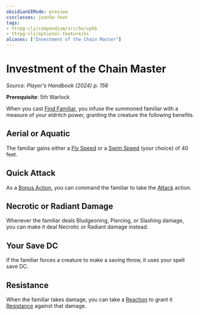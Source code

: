 ```yaml
---
obsidianUIMode: preview
cssclasses: json5e-feat
tags:
- ttrpg-cli/compendium/src/5e/xphb
- ttrpg-cli/optional-feature/ei
aliases: ["Investment of the Chain Master"]
---
```

# Investment of the Chain Master
*Source: Player's Handbook (2024) p. 156*  

**Prerequisite**: 5th Warlock

When you cast [Find Familiar](3-Compendium/spells/find-familiar-xphb.md), you infuse the summoned familiar with a measure of your eldritch power, granting the creature the following benefits.

## Aerial or Aquatic

The familiar gains either a [Fly Speed](3-Compendium/rules/variant-rules/fly-speed-xphb.md) or a [Swim Speed](3-Compendium/rules/variant-rules/swim-speed-xphb.md) (your choice) of 40 feet.

## Quick Attack

As a [Bonus Action](3-Compendium/rules/variant-rules/bonus-action-xphb.md), you can command the familiar to take the [Attack](3-Compendium/rules/actions.md#Attack) action.

## Necrotic or Radiant Damage

Whenever the familiar deals Bludgeoning, Piercing, or Slashing damage, you can make it deal Necrotic or Radiant damage instead.

## Your Save DC

If the familiar forces a creature to make a saving throw, it uses your spell save DC.

## Resistance

When the familiar takes damage, you can take a [Reaction](3-Compendium/rules/variant-rules/reaction-xphb.md) to grant it [Resistance](3-Compendium/rules/variant-rules/resistance-xphb.md) against that damage.